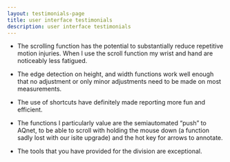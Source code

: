 ```yaml
---
layout: testimonials-page
title: user interface testimonials
description: user interface testimonials
---
```


* The scrolling function has the potential to
substantially reduce repetitive motion injuries.
When I use the scroll function my wrist and
hand are noticeably less fatigued.

* The edge detection on height, and width
functions work well enough that no adjustment
or only minor adjustments need to be
made on most measurements.

* The use of shortcuts have definitely made
reporting more fun and efficient.

* The functions I particularly value are the
semiautomated “push” to AQnet, to be able
to scroll with holding the mouse down (a function
sadly lost with our isite upgrade) and the
hot key for arrows to annotate.

* The tools that you have provided for the division
are exceptional.
